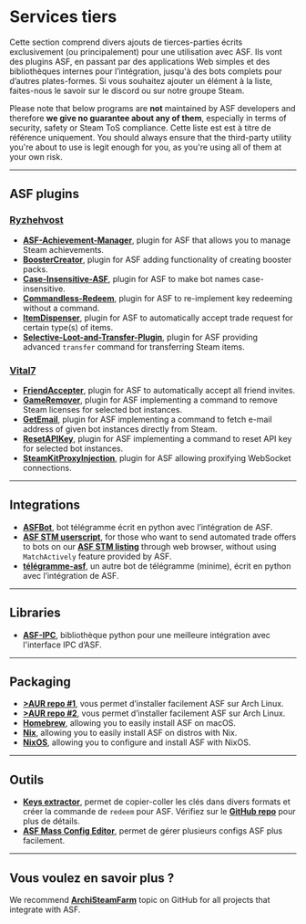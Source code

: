 # Services tiers

Cette section comprend divers ajouts de tierces-parties écrits exclusivement (ou principalement) pour une utilisation avec ASF. Ils vont des plugins ASF, en passant par des applications Web simples et des bibliothèques internes pour l’intégration, jusqu'à des bots complets pour d’autres plates-formes. Si vous souhaitez ajouter un élément à la liste, faites-nous le savoir sur le discord ou sur notre groupe Steam.

Please note that below programs are **not** maintained by ASF developers and therefore **we give no guarantee about any of them**, especially in terms of security, safety or Steam ToS compliance. Cette liste est est à titre de référence uniquement. You should always ensure that the third-party utility you're about to use is legit enough for you, as you're using all of them at your own risk.

---

## ASF plugins

### **[Ryzhehvost](https://github.com/Ryzhehvost)**

- **[ASF-Achievement-Manager](https://github.com/Ryzhehvost/ASF-Achievement-Manager)**, plugin for ASF that allows you to manage Steam achievements.
- **[BoosterCreator](https://github.com/Ryzhehvost/BoosterCreator)**, plugin for ASF adding functionality of creating booster packs.
- **[Case-Insensitive-ASF](https://github.com/Ryzhehvost/Case-Insensitive-ASF)**, plugin for ASF to make bot names case-insensitive.
- **[Commandless-Redeem](https://github.com/Ryzhehvost/Commandless-Redeem)**, plugin for ASF to re-implement key redeeming without a command.
- **[ItemDispenser](https://github.com/Ryzhehvost/ItemDispenser)**, plugin for ASF to automatically accept trade request for certain type(s) of items.
- **[Selective-Loot-and-Transfer-Plugin](https://github.com/Ryzhehvost/Selective-Loot-and-Transfer-Plugin)**, plugin for ASF providing advanced `transfer` command for transferring Steam items.

### **[Vital7](https://github.com/Vital7)**

- **[FriendAccepter](https://github.com/Vital7/FriendAccepter)**, plugin for ASF to automatically accept all friend invites.
- **[GameRemover](https://github.com/Vital7/GameRemover)**, plugin for ASF implementing a command to remove Steam licenses for selected bot instances.
- **[GetEmail](https://github.com/Vital7/GetEmail)**, plugin for ASF implementing a command to fetch e-mail address of given bot instances directly from Steam.
- **[ResetAPIKey](https://github.com/Vital7/ResetAPIKey)**, plugin for ASF implementing a command to reset API key for selected bot instances.
- **[SteamKitProxyInjection](https://github.com/Vital7/SteamKitProxyInjection)**, plugin for ASF allowing proxifying WebSocket connections.

---

## Integrations

- **[ASFBot](https://github.com/dmcallejo/ASFBot)**, bot télégramme écrit en python avec l’intégration de ASF.
- **[ASF STM userscript](https://greasyfork.org/en/scripts/404754-asf-stm)**, for those who want to send automated trade offers to bots on our **[ASF STM listing](https://github.com/JustArchiNET/ArchiSteamFarm/wiki/Remote-communication#public-asf-stm-listing)** through web browser, without using `MatchActively` feature provided by ASF.
- **[télégramme-asf](https://github.com/deluxghost/telegram-asf)**, un autre bot de télégramme (minime), écrit en python avec l’intégration de ASF.

---

## Libraries

- **[ASF-IPC](https://github.com/deluxghost/ASF_IPC)**, bibliothèque python pour une meilleure intégration avec l'interface IPC d’ASF.

---

## Packaging

- **[>AUR repo #1](https://aur.archlinux.org/packages/asf)**, vous permet d’installer facilement ASF sur Arch Linux.
- **[>AUR repo #2](https://aur.archlinux.org/packages/archisteamfarm-bin)**, vous permet d’installer facilement ASF sur Arch Linux.
- **[Homebrew](https://formulae.brew.sh/formula/archi-steam-farm)**, allowing you to easily install ASF on macOS.
- **[Nix](https://search.nixos.org/packages?channel=unstable&show=ArchiSteamFarm&from=0&size=50&sort=relevance&type=packages&query=ArchiSteamFarm)**, allowing you to easily install ASF on distros with Nix.
- **[NixOS](https://search.nixos.org/options?channel=unstable&from=0&size=50&sort=relevance&type=packages&query=ArchiSteamFarm)**, allowing you to configure and install ASF with NixOS.

---

## Outils

- **[Keys extractor](https://ske.xpixv.com)**, permet de copier-coller les clés dans divers formats et créer la commande de `redeem` pour ASF. Vérifiez sur le **[GitHub repo](https://github.com/PixvIO/SKE)** pour plus de détails.
- **[ASF Mass Config Editor](https://github.com/genesix-eu/ASF_MCE)**, permet de gérer plusieurs configs ASF plus facilement.

---

## Vous voulez en savoir plus ?

We recommend **[ArchiSteamFarm](https://github.com/topics/archisteamfarm)** topic on GitHub for all projects that integrate with ASF.